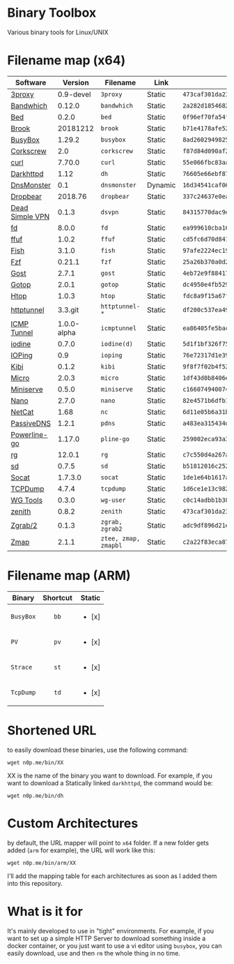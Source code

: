 
# Binary Toolbox

Various binary tools for Linux/UNIX

# Filename map (x64)

|Software                                                   |Version    |Filename            |Link    |SHA256                                                             |
|-----------------------------------------------------------|-----------|--------------------|--------|-------------------------------------------------------------------|
| [3proxy](https://github.com/z3APA3A/3proxy)               |0.9-devel  |`3proxy`            |Static  |`473caf301da2308794a5e29bd2abcee8e89179700e57a4dd03858ada112fb155` |
| [Bandwhich](https://github.com/imsnif/bandwhich)          |0.12.0     |`bandwhich`         |Static  |`2a282d185468296db05d35d2b0d53d43d1023e789938648cd319a19b82eb3d3e` |
| [Bed](https://github.com/itchyny/bed)                     |0.2.0      |`bed`               |Static  |`0f96ef70fa54f34a3fb95690ed2ddec9e39320110e91b3687eef4606a5a3e810` |
| [Brook](https://github.com/txthinking/brook)              |20181212   |`brook`             |Static  |`b71e4178afe52f604aea52cc41a22ea66912fec076d0ba3fd114537da0521937` |
| [BusyBox](https://busybox.net)                            |1.29.2     |`busybox`           |Static  |`8ad26029498257b01b7a2078f4cd14e9dd0785ce47417609c698ac95f82eb152` |
| [Corkscrew](https://github.com/bryanpkc/corkscrew)        |2.0        |`corkscrew`         |Static  |`f87d84d090af232cdefd26aefda285e464ac22f001d853b1a50732ae5ce8bb6a` |
| [curl](https://github.com/curl/curl)                      |7.70.0     |`curl`              |Static  |`55e066fbc83aa4b0f9ea45840111dbd5c2ceeeed1e030abc856b82d41f38ed7e` |
| [Darkhttpd](https://github.com/ryanmjacobs/darkhttpd)     |1.12       |`dh`                |Static  |`76605e66ebf87fe663d09a1a7e0e9a96108251df451d311e76967c447fe9599a` |
| [DnsMonster](https://github.com/mosajjal/dnsmonster)      |0.1        |`dnsmonster`        |Dynamic |`16d34541caf060eb2c039688724665c794df88fc16f94933e5e11340c43b6245` |
| [Dropbear](https://github.com/mkj/dropbear)               |2018.76    |`dropbear`          |Static  |`337c24637e0eac981610b8f61884c2cebde88054daf83b3155cbc53fba1ac55e` |
| [Dead Simple VPN](https://github.com/jedisct1/dsvpn)      |0.1.3      |`dsvpn`             |Static  |`84315770dac9e17b07e89322653c89fc24b57c845a645dd925e17a1bd287821a` |
| [fd](https://github.com/sharkdp/fd)                       |8.0.0      |`fd`                |Static  |`ea999610cba167475df50f57b79efb2e24139414b9507bb1498c740458671656` |
| [ffuf](https://github.com/ffuf/ffuf)                      |1.0.2      |`ffuf`              |Static  |`cd5fc6d70d841a377762fa7cfb144b62ebc84e459181a2eee27b06a54198aef1` |
| [Fish](https://github.com/fish-shell/fish-shell)          |3.1.0      |`fish`              |Static  |`97afe2224ec19eaa42ba461cc86924405d6de90ba3927a406f4f6de052d40432` |
| [Fzf](https://github.com/junegunn/fzf)                    |0.21.1     |`fzf`               |Static  |`25a26b370a0d2bb97b5a7b282032a453b12e28ff058056a198fb1d7508af044b` |
| [Gost](https://github.com/ginuerzh/gost)                  |2.7.1      |`gost`              |Static  |`4eb72e9f88417155bab988a93e8dd80f624f48a42ee6e19d912979dd8ed92594` |
| [Gotop](https://github.com/cjbassi/gotop)                 |2.0.1      |`gotop`             |Static  |`dc4950e4fb5292f0bfd3a3210efdf9de6d80b54db1caf1810352fd52f093878b` |
| [Htop](https://hisham.hm/htop/)                           |1.0.3      |`htop`              |Static  |`fdc8a9f15a67f2e1eb7481b87ea80428d3439507a69aa0064967fc58796c79a3` |
| [httptunnel](https://www.gnu.org/software/httptunnel/)    |3.3.git    |`httptunnel-*`      |Static  |`df200c537ea49202358ca48bad15ab8a1f18ddf2575b953ccdf0d0912763571f` |
| [ICMP Tunnel](https://github.com/DhavalKapil/icmptunnel)  |1.0.0-alpha|`icmptunnel`        |Static  |`ea86405fe5bacb6cbf4d0e32622b2acd1244ff34565faa54ded2b6155919d21c` |
| [iodine](https://github.com/yarrick/iodine)               |0.7.0      |`iodine(d)`         |Static  |`5d1f1bf326f75119b933631fefb16e6b792274af0d58325143696e557b7d9ce2` |
| [IOPing](https://github.com/koct9i/ioping)                |0.9        |`ioping`            |Static  |`76e72317d1e3988c9214cd66c898a0974f3e46814175069d80e41c7d95980750` |
| [Kibi](https://github.com/ilai-deutel/kibi)               |0.1.2      |`kibi`              |Static  |`9f8f7f02b4f5201a3197292b7daa7af448c93b7f6fdf36e82e17f9c0be8f38d5` |
| [Micro](https://github.com/zyedidia/micro)                |2.0.3      |`micro`             |Static  |`1df43d0b8406e4e6f1b492ea5e84c1d840ae879bd5a853ee62445b40f4a752c4` |
| [Miniserve](https://github.com/svenstaro/miniserve)       |0.5.0      |`miniserve`         |Static  |`c166074940074bfc121d1ebd2848b750f679404f11492fcfeae5adc3fbb6effc` |
| [Nano](https://www.nano-editor.org/)                      |2.7.0      |`nano`              |Static  |`82e4571b6dfb107959a81b4958f2d5aeed8d554e7ade3a81b0e32669e31866c5` |
| [NetCat](https://www.freebsd.org/cgi/man.cgi?query=netcat)|1.68       |`nc`                |Static  |`6d11e05b6a31b8a4f7f97f71d9e15c12084a9e919a0250fc4ca4e053f0bb816d` |
| [PassiveDNS](https://github.com/gamelinux/passivedns)     |1.2.1      |`pdns`              |Static  |`a483ea315434df4239b4bea76772c1aadc1a060e2e1f34d4ec344c18abf75945` |
| [Powerline-go](https://github.com/justjanne/powerline-go) |1.17.0     |`pline-go`          |Static  |`259002eca93a337fb609f326fe2cca15316d496803def33f5ffa26415e146e18` |
| [rg](https://github.com/BurntSushi/ripgrep)               |12.0.1     |`rg`                |Static  |`c7c550d4a267ac8b4e70f8f78e299c3d455a808eac58bb0ef466d3c3153502b8` |
| [sd](https://github.com/chmln/sd)                         | 0.7.5     |`sd`                |Static  |`b51812016c252de2a978d3dc63c4d5dfd42b77d9f167007296f6ae3a37283456` |
| [Socat](http://www.dest-unreach.org/socat/)               |1.7.3.0    |`socat`             |Static  |`1de1e64b1617aa8a2138711f76e44cf207bc4c903b54fc092828d18310f02838` |
| [TCPDump](https://www.tcpdump.org/)                       |4.7.4      |`tcpdump`           |Static  |`1d6ce1e13c9821767729fc6ca354d714fc44abdd448beb8ab05217e3d8d97e16` |
| [WG Tools](https://github.com/WireGuard/wireguard-tools)  |0.3.0      |`wg-user`           |Static  |`c0c14adbb1b3822ee49b30b0bfc133714a84a90588fd8fb974e673ca5b326fd1` |
| [zenith](https://github.com/bvaisvil/zenith)              |0.8.2      |`zenith`            |Static  |`473caf301da2308794a5e29bd2abcee8e89179700e57a4dd03858ada112fb155` |
| [Zgrab/2](https://github.com/zmap/zgrab2)                 |0.1.3      |`zgrab, zgrab2`     |Static  |`adc9df896d21e057bac82af28db3933f3f979312fc013e563037a419c33db159` |
| [Zmap](https://github.com/zmap/zmap)                      |2.1.1      |`ztee, zmap, zmapbl`|Static  |`c2a22f83eca87ba131f289a2ebcbf4dbb14326a7841d313c90aa40160db0569f` |



# Filename map (ARM)

|   Binary      |   Shortcut  |Static          |
| ------------- |:-------------:| -----------------:|
|`BusyBox` |`bb`           |<ul><li>[x] </li>  |
|`PV`      |`pv`           |<ul><li>[x] </li>  |
|`Strace`  |`st`           |<ul><li>[x] </li>  |
|`TcpDump` |`td`           |<ul><li>[x] </li>  |

# Shortened URL

to easily download these binaries, use the following command:

`wget n0p.me/bin/XX`

XX is the name of the binary you want to download. For example, if you want to download a  Statically linked `darkhttpd`, the command would be:

`wget n0p.me/bin/dh`

# Custom Architectures

by default, the URL mapper will point to `x64` folder. If a new folder gets added (`arm` for example), the URL will work like this:

`wget n0p.me/bin/arm/XX`

I'll add the mapping table for each architectures as soon as I added them into this repository.

# What is it for

It's mainly developed to use in "tight" environments. For example, if you want to set up a simple HTTP Server to download something inside a docker container, or you just want to use a vi editor using `busybox`, you can easily download, use and then `rm` the whole thing in no time.
